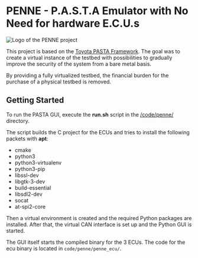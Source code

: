 # PENNE - P.A.S.T.A Emulator with No Need for hardware E.C.U.s

![Logo of the PENNE project](/documentation/penne_logo/penne_logo_with_hole.png "Penne Logo")


This project is based on the [Toyota PASTA Framework](https://github.com/pasta-auto). The goal was to create a virtual instance of the testbed with possibilities to gradually improve the security of the system from a bare metal basis.

By providing a fully virtualized testbed, the financial burden for the purchase of a physical testbed is removed.

## Getting Started
To run the PASTA GUI, execute the **run.sh** script in the [/code/penne/](https://gitlab.tugraz.at/iti-pasta/pasta/-/tree/main/code/penne) directory.

The script builds the C project for the ECUs and tries to install the following packets with **apt**:
- cmake
- python3
- python3-virtualenv
- python3-pip
- libssl-dev
- libgtk-3-dev
- build-essential
- libsdl2-dev
- socat
- at-spi2-core

  
Then a virtual environment is created and the required Python packages are installed. After that, the virtual CAN interface is set up and the Python GUI is started.

The GUI itself starts the compiled binary for the 3 ECUs. The code for the ecu binary is located in `code/penne/penne_ecu/`.
